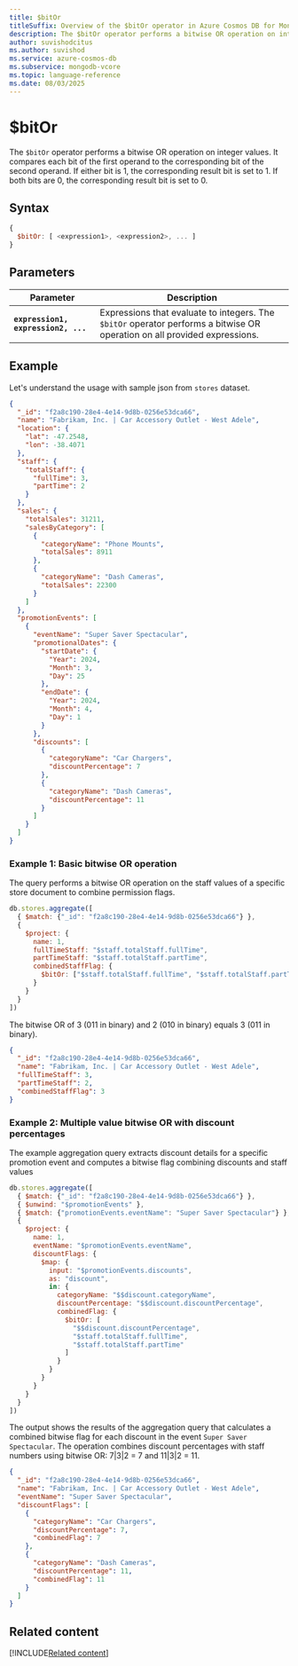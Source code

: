 ```yaml
---
title: $bitOr
titleSuffix: Overview of the $bitOr operator in Azure Cosmos DB for MongoDB (vCore)
description: The $bitOr operator performs a bitwise OR operation on integer values and returns the result as an integer.
author: suvishodcitus
ms.author: suvishod
ms.service: azure-cosmos-db
ms.subservice: mongodb-vcore
ms.topic: language-reference
ms.date: 08/03/2025
---
```


# $bitOr

The `$bitOr` operator performs a bitwise OR operation on integer values. It compares each bit of the first operand to the corresponding bit of the second operand. If either bit is 1, the corresponding result bit is set to 1. If both bits are 0, the corresponding result bit is set to 0.

## Syntax

```javascript
{
  $bitOr: [ <expression1>, <expression2>, ... ]
}
```

## Parameters

| Parameter | Description |
| --- | --- |
| **`expression1, expression2, ...`** | Expressions that evaluate to integers. The `$bitOr` operator performs a bitwise OR operation on all provided expressions. |

## Example

Let's understand the usage with sample json from `stores` dataset.

```json
{
  "_id": "f2a8c190-28e4-4e14-9d8b-0256e53dca66",
  "name": "Fabrikam, Inc. | Car Accessory Outlet - West Adele",
  "location": {
    "lat": -47.2548,
    "lon": -38.4071
  },
  "staff": {
    "totalStaff": {
      "fullTime": 3,
      "partTime": 2
    }
  },
  "sales": {
    "totalSales": 31211,
    "salesByCategory": [
      {
        "categoryName": "Phone Mounts",
        "totalSales": 8911
      },
      {
        "categoryName": "Dash Cameras",
        "totalSales": 22300
      }
    ]
  },
  "promotionEvents": [
    {
      "eventName": "Super Saver Spectacular",
      "promotionalDates": {
        "startDate": {
          "Year": 2024,
          "Month": 3,
          "Day": 25
        },
        "endDate": {
          "Year": 2024,
          "Month": 4,
          "Day": 1
        }
      },
      "discounts": [
        {
          "categoryName": "Car Chargers",
          "discountPercentage": 7
        },
        {
          "categoryName": "Dash Cameras",
          "discountPercentage": 11
        }
      ]
    }
  ]
}
```

### Example 1: Basic bitwise OR operation

The query performs a bitwise OR operation on the staff values of a specific store document to combine permission flags.

```javascript
db.stores.aggregate([
  { $match: {"_id": "f2a8c190-28e4-4e14-9d8b-0256e53dca66"} },
  {
    $project: {
      name: 1,
      fullTimeStaff: "$staff.totalStaff.fullTime",
      partTimeStaff: "$staff.totalStaff.partTime",
      combinedStaffFlag: {
        $bitOr: ["$staff.totalStaff.fullTime", "$staff.totalStaff.partTime"]
      }
    }
  }
])
```

The bitwise OR of 3 (011 in binary) and 2 (010 in binary) equals 3 (011 in binary).

```json
{
  "_id": "f2a8c190-28e4-4e14-9d8b-0256e53dca66",
  "name": "Fabrikam, Inc. | Car Accessory Outlet - West Adele",
  "fullTimeStaff": 3,
  "partTimeStaff": 2,
  "combinedStaffFlag": 3
}
```

### Example 2: Multiple value bitwise OR with discount percentages

The example aggregation query extracts discount details for a specific promotion event and computes a bitwise flag combining discounts and staff values

```javascript
db.stores.aggregate([
  { $match: {"_id": "f2a8c190-28e4-4e14-9d8b-0256e53dca66"} },
  { $unwind: "$promotionEvents" },
  { $match: {"promotionEvents.eventName": "Super Saver Spectacular"} },
  {
    $project: {
      name: 1,
      eventName: "$promotionEvents.eventName",
      discountFlags: {
        $map: {
          input: "$promotionEvents.discounts",
          as: "discount",
          in: {
            categoryName: "$$discount.categoryName",
            discountPercentage: "$$discount.discountPercentage",
            combinedFlag: {
              $bitOr: [
                "$$discount.discountPercentage",
                "$staff.totalStaff.fullTime",
                "$staff.totalStaff.partTime"
              ]
            }
          }
        }
      }
    }
  }
])
```

The output shows the results of the aggregation query that calculates a combined bitwise flag for each discount in the event `Super Saver Spectacular`. The operation combines discount percentages with staff numbers using bitwise OR: 7|3|2 = 7 and 11|3|2 = 11.

```json
{
  "_id": "f2a8c190-28e4-4e14-9d8b-0256e53dca66",
  "name": "Fabrikam, Inc. | Car Accessory Outlet - West Adele",
  "eventName": "Super Saver Spectacular",
  "discountFlags": [
    {
      "categoryName": "Car Chargers",
      "discountPercentage": 7,
      "combinedFlag": 7
    },
    {
      "categoryName": "Dash Cameras",
      "discountPercentage": 11,
      "combinedFlag": 11
    }
  ]
}
```

## Related content

[!INCLUDE[Related content](../includes/related-content.md)]
